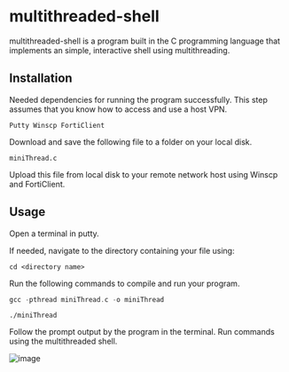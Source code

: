 ﻿# multithreaded-shell
multithreaded-shell is a program built in the C programming language that implements an simple, interactive shell using multithreading.

## Installation

Needed dependencies for running the program successfully. This step assumes that you know how to access and use a host VPN.

```
Putty Winscp FortiClient
```

Download and save the following file to a folder on your local disk.

```
miniThread.c
```

Upload this file from local disk to your remote network host using Winscp and FortiClient.

## Usage
Open a terminal in putty.

If needed, navigate to the directory containing your file using:

```
cd <directory name>
```

Run the following commands to compile and run your program.

```c
gcc -pthread miniThread.c -o miniThread
```

```
./miniThread
```

Follow the prompt output by the program in the terminal. Run commands using the multithreaded shell.


![image](https://user-images.githubusercontent.com/62272564/202629511-105a33b3-eb14-4f52-9e87-c10d825ba4a8.png)
